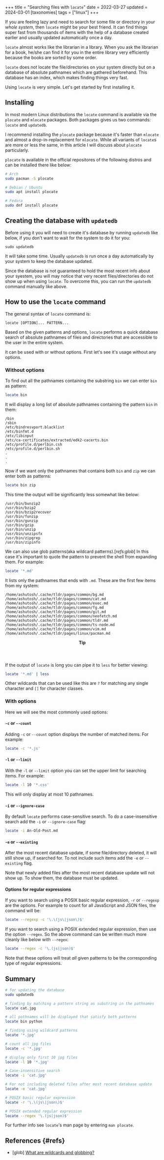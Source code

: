 +++
title = "Searching files with `locate`"
date = 2022-03-27
updated = 2024-03-01
[taxonomies]
tags = ["linux"]
+++

If you are feeling lazy and need to search for some file or directory in your _whole system_, then `locate` might be your best friend. It can find things super fast from thousands of items with the help of a database created earlier and usually updated automatically once a day.

`locate` almost works like the librarian in a library. When you ask the librarian for a book, he/she can find it for you in the entire library very efficiently because the books are sorted by some order.

`locate` does not locate the file/directories on your system directly but on a database of absolute pathnames which are gathered beforehand. This database has an index, which makes finding things very fast.

Using `locate` is very simple. Let's get started by first installing it.

## Installing

In most modern Linux distributions the `locate` command is available via the `plocate` and `mlocate` packages. Both packages gives us two commands: `locate` and `updatedb`.

I recommend installing the `plocate` package because it's faster than `mlocate` and almost a drop-in-replacement for `mlocate`. While all variants of `locate`s are more or less the same, in this article I will discuss about `plocate` particularly.

`plocate` is available in the official repositores of the following distros and can be installed there like below:

```sh
# Arch
sudo pacman -S plocate

# Debian / Ubuntu
sudo apt install plocate

# Fedora
sudo dnf install plocate
```

## Creating the database with `updatedb`

Before using it you will need to create it's database by running `updatedb` like below, if you don't want to wait for the system to do it for you:

```
sudo updatedb
```

It will take some time. Usually `updatedb` is run once a day automatically by your system to keep the database updated.

Since the database is not guaranteed to hold the most recent info about your syestem, you will may notice that very recent files/directories do not show up when using `locate`. To overcome this, you can run the `updatedb` command manually like above.

## How to use the `locate` command

The general syntax of `locate` command is:

```
locate [OPTION]... PATTERN...
```

Based on the given patterns and options, `locate` performs a quick database search of absolute pathnames of files and directories that are accessible to the user in the entire system.

It can be used with or without options. First let's see it's usage without any options.

### Without options

To find out all the pathnames containing the substring `bin` we can enter `bin` as pattern:

```zsh
locate bin
```

It will display a long list of absolute pathnames containing the pattern `bin` in them:

```
/bin
/sbin
/etc/bindresvport.blacklist
/etc/binfmt.d
/etc/libinput
/etc/ca-certificates/extracted/edk2-cacerts.bin
/etc/profile.d/perlbin.csh
/etc/profile.d/perlbin.sh
.
.
.
```

Now if we want only the pathnames that contains both `bin` and `zip` we can enter both as patterns:

```zsh
locate bin zip
```

This time the output will be significantly less somewhat like below:

```
/usr/bin/bunzip2
/usr/bin/bzip2
/usr/bin/bzip2recover
/usr/bin/funzip
/usr/bin/gunzip
/usr/bin/gzip
/usr/bin/unzip
/usr/bin/unzipsfx
/usr/bin/zipgrep
/usr/bin/zipinfo
```

We can also use glob patterns(aka wildcard patterns).[_refs:glob_] In this case it's important to quote the pattern to prevent the shell from expanding them. For example:

```zsh
locate '*.md'
```

It lists only the pathnames that ends with `.md`. These are the first few items from my system:

```
/home/ashutosh/.cache/tldr/pages/common/bg.md
/home/ashutosh/.cache/tldr/pages/common/cat.md
/home/ashutosh/.cache/tldr/pages/common/exec.md
/home/ashutosh/.cache/tldr/pages/common/fg.md
/home/ashutosh/.cache/tldr/pages/common/git.md
/home/ashutosh/.cache/tldr/pages/common/neofetch.md
/home/ashutosh/.cache/tldr/pages/common/tldr.md
/home/ashutosh/.cache/tldr/pages/common/ts-node.md
/home/ashutosh/.cache/tldr/pages/common/vim.md
/home/ashutosh/.cache/tldr/pages/linux/pacman.md
```

<aside class="admonition">
<header>
<b>Tip</b>
</header>

If the output of `locate` is long you can pipe it to `less` for better viewing:

```zsh
locate '*.md' | less
```

</aside>

Other wildcards that can be used like this are `?` for matching any single character and `[]` for character classes.

### With options

Here we will see the most commonly used options:

#### `-c` or `--count`

Adding `-c` or `--count` option displays the number of matched items. For example:

```zsh
locate -c '*.js'
```

#### `-l` or `--limit`

With the `-l` or `--limit` option you can set the upper limit for searching items. For example:

```zsh
locate -l 10 '*.css'
```

This will only display at most 10 pathnames.

#### `-i` or `--ignore-case`

By default `locate` performs case-sensitive search. To do a case-insensitive search add the `-i` or `--ignore-case` flag:

```zsh
locate -i An-Old-Post.md
```

#### `-e` or `--existing`

After the most recent database update, if some file/directory deleted, it will still show up, if searched for. To not include such items add the `-e` or `--existing` flag.

Note that newly added files after the most recent database update will not show up. To show them, the database must be updated.

#### Options for regular expressions

If you want to search using a POSIX basic regular expression, `-r` or `--regexp` are the options. For example to count for all JavaScript and JSON files, the command will be:

```zsh
locate --regexp -c '\.\(js\|json\)$'
```

If you want to search using a POSIX extended regular expression, then use the option `--regex`. So the above command can be written much more cleanly like below with `--regex`:

```zsh
locate --regex -c '\.(js|json)$'
```

Note that these options will treat _all_ given patterns to be the corresponding type of regular expressions.

## Summary

```zsh
# for updating the database
sudo updatedb

# finding by matching a pattern string as substring in the pathnames
locate cat.jpg

# all pathnames will be displayed that satisfy both patterns
locate bin python

# finding using wildcard patterns
locate '*.jpg'

# count all jpg files
locate -c '*.jpg'

# display only first 10 jpg files
locate -l 10 '*.jpg'

# Case-insensitive search
locate -i 'cat.jpg'

# For not including deleted files after most recent database update
locate -e 'cat.jpg'

# POSIX basic regular expression
locate -r '\.\(js\|json\)$'

# POSIX extended regular expression
locate --regex '\.(js|json)$'
```

For further info see `locate`'s man page by entering `man plocate`.

## References {#refs}

- [glob] [What are wildcards and globbing?](@/garden/wildcards-and-globbing/index.md)
